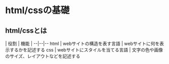 # html/cssの基礎

## html/cssとは

  | 役割 | 機能 |
--|--|--
html | webサイトの構造を表す言語 | webサイトに何を表示するかを記述する
css | webサイトにスタイルを当てる言語 | 文字の色や画像のサイズ、レイアウトなどを記述する
